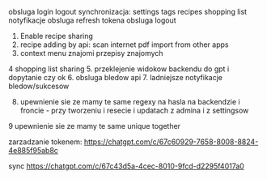 obsluga
    login
    logout
synchronizacja:
    settings
    tags
    recipes
    shopping list
    notyfikacje
obsluga refresh tokena
obsluga logout

1. Enable recipe sharing
2. recipe adding by api:
    scan
    internet
    pdf
    import from other apps
3. context menu
    znajomi
    przepisy znajomych
    
4 shopping list sharing
5. przeklejenie widokow backendu do gpt i dopytanie czy ok
6. obsluga bledow api
7. ladniejsze notyfikacje bledow/sukcesow

8. upewnienie sie ze mamy te same regexy na hasla na backendzie i froncie - przy tworzeniu i resecie i updatach z admina i z settingsow

9 upewnienie sie ze mamy te same unique together

zarzadzanie tokenem:
https://chatgpt.com/c/67c60929-7658-8008-8824-4e885f95ab8c

sync
https://chatgpt.com/c/67c43d5a-4cec-8010-9fcd-d2295f4017a0